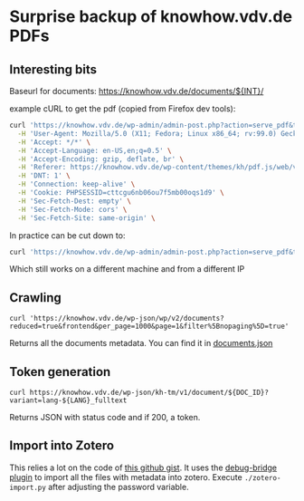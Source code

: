 # Surprise backup of knowhow.vdv.de PDFs

## Interesting bits

Baseurl for documents: https://knowhow.vdv.de/documents/${INT}/

example cURL to get the pdf (copied from Firefox dev tools):

```sh
curl 'https://knowhow.vdv.de/wp-admin/admin-post.php?action=serve_pdf&token=62637013c4106' \
  -H 'User-Agent: Mozilla/5.0 (X11; Fedora; Linux x86_64; rv:99.0) Gecko/20100101 Firefox/99.0' \
  -H 'Accept: */*' \
  -H 'Accept-Language: en-US,en;q=0.5' \
  -H 'Accept-Encoding: gzip, deflate, br' \
  -H 'Referer: https://knowhow.vdv.de/wp-content/themes/kh/pdf.js/web/viewer.html?file=https%3A%2F%2Fknowhow.vdv.de%2Fwp-admin%2Fadmin-post.php%3Faction%3Dserve_pdf%26token%3D62637013c4106' \
  -H 'DNT: 1' \
  -H 'Connection: keep-alive' \
  -H 'Cookie: PHPSESSID=cttcgu6nb06ou7f5mb00oqs1d9' \
  -H 'Sec-Fetch-Dest: empty' \
  -H 'Sec-Fetch-Mode: cors' \
  -H 'Sec-Fetch-Site: same-origin' \
```

In practice can be cut down to:

```sh
curl 'https://knowhow.vdv.de/wp-admin/admin-post.php?action=serve_pdf&token=62637013c4106'
```

Which still works on a different machine and from a different IP

## Crawling

```
curl 'https://knowhow.vdv.de/wp-json/wp/v2/documents?reduced=true&frontend&per_page=1000&page=1&filter%5Bnopaging%5D=true'
```

Returns all the documents metadata. You can find it in [documents.json](./documents.json)

## Token generation

```
curl https://knowhow.vdv.de/wp-json/kh-tm/v1/document/${DOC_ID}?variant=lang-${LANG}_fulltext
```

Returns JSON with status code and if 200, a token.

## Import into Zotero

This relies a lot on the code of [this github gist](https://gist.github.com/danbe/6547077).
It uses the [debug-bridge plugin](https://github.com/retorquere/zotero-better-bibtex/tree/master/test/fixtures/debug-bridge) to import all the files with metadata into zotero.
Execute `./zotero-import.py` after adjusting the password variable.

